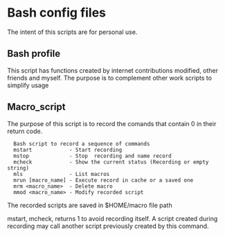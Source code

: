 # Bash config files

The intent of this scripts are for personal use.

## Bash profile
  This script has functions created by internet contributions modified, other friends and myself. 
  The purpose is to complement other work scripts to simplify usage

## Macro_script
  The purpose of this script is to record the comands that contain 0 in their return code.
  
```
  Bash script to record a sequence of commands
  mstart            - Start recording
  mstop             - Stop  recording and name record
  mcheck            - Show the current status (Recording or empty string)
  mls               - List macros
  mrun [macro_name] - Execute record in cache or a saved one
  mrm <macro_name>  - Delete macro
  mmod <macro_name> - Modify recorded script 
```

  The recorded scripts are saved in $HOME/macro file path
  
  mstart, mcheck, returns 1 to avoid recording itself.
  A script created during recording may call another script previously created by this command.
  
